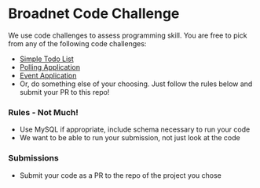 # Broadnet Code Challenge
We use code challenges to assess programming skill. You are free to pick from any of the following code challenges:

* [Simple Todo List](https://github.com/BroadnetEngineering/TodoList "Simple Todo List")
* [Polling Application](https://github.com/BroadnetEngineering/PollingApp "Polling App")
* [Event Application](https://github.com/BroadnetEngineering/EventApp "Event App")
* Or, do something else of your choosing. Just follow the rules below and submit your PR to this repo!

### Rules - Not Much!
* Use MySQL if appropriate, include schema necessary to run your code
* We want to be able to run your submission, not just look at the code

### Submissions
* Submit your code as a PR to the repo of the project you chose
